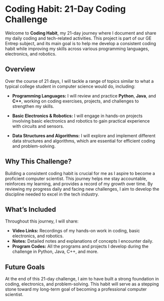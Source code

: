 # Coding Habit: 21-Day Coding Challenge

Welcome to **Coding Habit**, my 21-day journey where I document and share my daily coding and tech-related activities. This project is part of our GE Entrep subject, and its main goal is to help me develop a consistent coding habit while improving my skills across various programming languages, electronics, and robotics.

## Overview

Over the course of 21 days, I will tackle a range of topics similar to what a typical college student in computer science would do, including:

- **Programming Languages:** I will review and practice **Python**, **Java**, and **C++**, working on coding exercises, projects, and challenges to strengthen my skills.
  
- **Basic Electronics & Robotics:** I will engage in hands-on projects involving basic electronics and robotics to gain practical experience with circuits and sensors.

- **Data Structures and Algorithms:** I will explore and implement different data structures and algorithms, which are essential for efficient coding and problem-solving.

## Why This Challenge?

Building a consistent coding habit is crucial for me as I aspire to become a proficient computer scientist. This journey helps me stay accountable, reinforces my learning, and provides a record of my growth over time. By reviewing my progress daily and facing new challenges, I aim to develop the discipline needed to excel in the tech industry.

## What’s Included

Throughout this journey, I will share:

- **Video Links:** Recordings of my hands-on work in coding, basic electronics, and robotics.
- **Notes:** Detailed notes and explanations of concepts I encounter daily.
- **Program Codes:** All the programs and projects I develop during the challenge in Python, Java, C++, and more.

## Future Goals

At the end of this 21-day challenge, I aim to have built a strong foundation in coding, electronics, and problem-solving. This habit will serve as a stepping stone toward my long-term goal of becoming a professional computer scientist.
